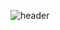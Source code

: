 ![header](https://capsule-render.vercel.app/api?type=venom&height=200&color=62b522&text=Welcome%20to%20my%20profile)
